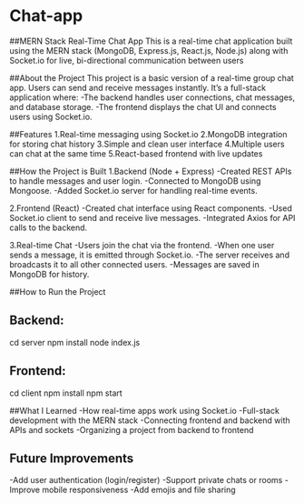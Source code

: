 # Chat-app
##MERN Stack Real-Time Chat App
  This is a real-time chat application built using the MERN stack (MongoDB, Express.js, React.js, Node.js) along with Socket.io for live, bi-directional communication between users
  
##About the Project
  This project is a basic version of a real-time group chat app. Users can send and receive messages instantly. It’s a full-stack application where:
-The backend handles user connections, chat messages, and database storage.
-The frontend displays the chat UI and connects users using Socket.io.

##Features
1.Real-time messaging using Socket.io
2.MongoDB integration for storing chat history
3.Simple and clean user interface
4.Multiple users can chat at the same time
5.React-based frontend with live updates

##How the Project is Built
1.Backend (Node + Express)
-Created REST APIs to handle messages and user login.
-Connected to MongoDB using Mongoose.
-Added Socket.io server for handling real-time events.

2.Frontend (React)
-Created chat interface using React components.
-Used Socket.io client to send and receive live messages.
-Integrated Axios for API calls to the backend.

3.Real-time Chat
-Users join the chat via the frontend.
-When one user sends a message, it is emitted through Socket.io.
-The server receives and broadcasts it to all other connected users.
-Messages are saved in MongoDB for history.

##How to Run the Project
## Backend:

cd server
npm install
node index.js

## Frontend:

cd client
npm install
npm start

##What I Learned
-How real-time apps work using Socket.io
-Full-stack development with the MERN stack
-Connecting frontend and backend with APIs and sockets
-Organizing a project from backend to frontend

## Future Improvements
-Add user authentication (login/register)
-Support private chats or rooms
-Improve mobile responsiveness
-Add emojis and file sharing
